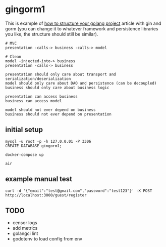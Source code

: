 # gingorm1

This is example of [how to structure your golang project](https://kokizzu.blogspot.com/2022/05/how-to-structure-layer-your-golang-project.html) article with gin and gorm (you can change it to whatever framework and persistence libraries you like, the structure should still be similar). 

```
# MVC
presentation -calls-> business -calls-> model

# Clean
model -injected-into-> business
presentation -calls-> business

presentation should only care about transport and serialization/deserialization
model should only care about DAO and persistence (can be decoupled)
business should only care about business logic

presentation can access business
business can access model

model should not ever depend on business
business should not ever depend on presentation
```

## initial setup

```
mysql -u root -p -h 127.0.0.01 -P 3306
CREATE DATABASE gingorm1;

docker-compose up

air
```

## example manual test

```
curl -d '{"email":"test@gmail.com","password":"test123"}' -X POST http://localhost:3000/guest/register
```

## TODO

- censor logs
- add metrics
- golangci lint
- godotenv to load config from env
